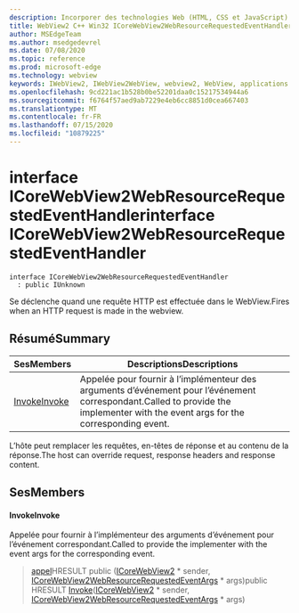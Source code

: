 ```yaml
---
description: Incorporer des technologies Web (HTML, CSS et JavaScript) dans vos applications natives avec le contrôle Microsoft Edge WebView2
title: WebView2 C++ Win32 ICoreWebView2WebResourceRequestedEventHandler
author: MSEdgeTeam
ms.author: msedgedevrel
ms.date: 07/08/2020
ms.topic: reference
ms.prod: microsoft-edge
ms.technology: webview
keywords: IWebView2, IWebView2WebView, webview2, WebView, applications Win32, Win32, Edge, ICoreWebView2, ICoreWebView2Controller, contrôle de navigateur, html Edge, ICoreWebView2WebResourceRequestedEventHandler
ms.openlocfilehash: 9cd221ac1b528b0be52201daa0c15217534944a6
ms.sourcegitcommit: f6764f57aed9ab7229e4eb6cc8851d0cea667403
ms.translationtype: MT
ms.contentlocale: fr-FR
ms.lasthandoff: 07/15/2020
ms.locfileid: "10879225"
---
```

# <span data-ttu-id="e3b31-104">interface ICoreWebView2WebResourceRequestedEventHandler</span><span class="sxs-lookup"><span data-stu-id="e3b31-104">interface ICoreWebView2WebResourceRequestedEventHandler</span></span> 

```
interface ICoreWebView2WebResourceRequestedEventHandler
  : public IUnknown
```

<span data-ttu-id="e3b31-105">Se déclenche quand une requête HTTP est effectuée dans le WebView.</span><span class="sxs-lookup"><span data-stu-id="e3b31-105">Fires when an HTTP request is made in the webview.</span></span>

## <span data-ttu-id="e3b31-106">Résumé</span><span class="sxs-lookup"><span data-stu-id="e3b31-106">Summary</span></span>

 <span data-ttu-id="e3b31-107">Ses</span><span class="sxs-lookup"><span data-stu-id="e3b31-107">Members</span></span>                        | <span data-ttu-id="e3b31-108">Descriptions</span><span class="sxs-lookup"><span data-stu-id="e3b31-108">Descriptions</span></span>
--------------------------------|---------------------------------------------
[<span data-ttu-id="e3b31-109">Invoke</span><span class="sxs-lookup"><span data-stu-id="e3b31-109">Invoke</span></span>](#invoke) | <span data-ttu-id="e3b31-110">Appelée pour fournir à l’implémenteur des arguments d’événement pour l’événement correspondant.</span><span class="sxs-lookup"><span data-stu-id="e3b31-110">Called to provide the implementer with the event args for the corresponding event.</span></span>

<span data-ttu-id="e3b31-111">L’hôte peut remplacer les requêtes, en-têtes de réponse et au contenu de la réponse.</span><span class="sxs-lookup"><span data-stu-id="e3b31-111">The host can override request, response headers and response content.</span></span>

## <span data-ttu-id="e3b31-112">Ses</span><span class="sxs-lookup"><span data-stu-id="e3b31-112">Members</span></span>

#### <span data-ttu-id="e3b31-113">Invoke</span><span class="sxs-lookup"><span data-stu-id="e3b31-113">Invoke</span></span> 

<span data-ttu-id="e3b31-114">Appelée pour fournir à l’implémenteur des arguments d’événement pour l’événement correspondant.</span><span class="sxs-lookup"><span data-stu-id="e3b31-114">Called to provide the implementer with the event args for the corresponding event.</span></span>

> <span data-ttu-id="e3b31-115">[appel](#invoke)HRESULT public ([ICoreWebView2](icorewebview2.md) \* sender, [ICoreWebView2WebResourceRequestedEventArgs](icorewebview2webresourcerequestedeventargs.md) \* args)</span><span class="sxs-lookup"><span data-stu-id="e3b31-115">public HRESULT [Invoke](#invoke)([ICoreWebView2](icorewebview2.md) \* sender, [ICoreWebView2WebResourceRequestedEventArgs](icorewebview2webresourcerequestedeventargs.md) \* args)</span></span>

